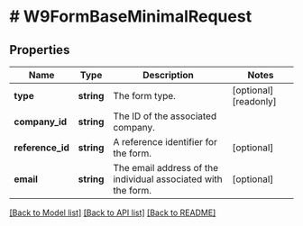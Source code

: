 # # W9FormBaseMinimalRequest

## Properties

Name | Type | Description | Notes
------------ | ------------- | ------------- | -------------
**type** | **string** | The form type. | [optional] [readonly]
**company_id** | **string** | The ID of the associated company. |
**reference_id** | **string** | A reference identifier for the form. | [optional]
**email** | **string** | The email address of the individual associated with the form. | [optional]

[[Back to Model list]](../../../README.md#models) [[Back to API list]](../../../README.md#endpoints) [[Back to README]](../../../README.md)
